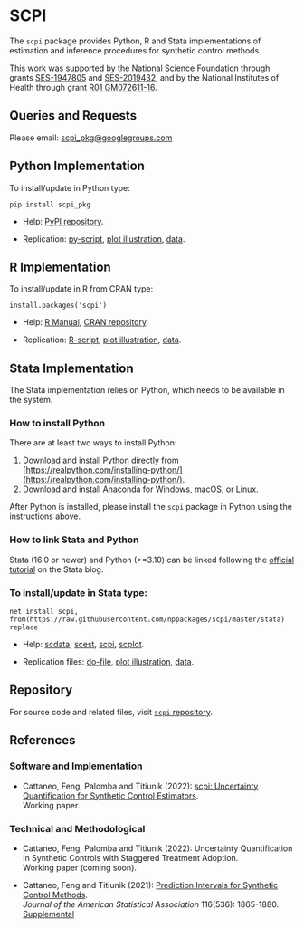 # SCPI

The `scpi` package provides Python, R and Stata implementations of estimation and inference procedures for synthetic control methods.

This work was supported by the National Science Foundation through grants [SES-1947805](https://www.nsf.gov/awardsearch/showAward?AWD_ID=1947805) and [SES-2019432](https://www.nsf.gov/awardsearch/showAward?AWD_ID=2019432), and by the National Institutes of Health through grant [R01 GM072611-16](https://reporter.nih.gov/project-details/10093056).

## Queries and Requests

Please email: [scpi_pkg@googlegroups.com](mailto:scpi_pkg@googlegroups.com)

## Python Implementation

To install/update in Python type:
```
pip install scpi_pkg
```

- Help: [PyPI repository](https://pypi.org/project/scpi_pkg/).

- Replication: [py-script](https://raw.githubusercontent.com/nppackages/scpi/master/Python/scpi_illustration.py), [plot illustration](https://raw.githubusercontent.com/nppackages/scpi/master/Python/scpi_illustration_plot.py), [data](https://raw.githubusercontent.com/nppackages/scpi/master/Python/scpi_germany.csv).

## R Implementation

To install/update in R from CRAN type:
```
install.packages('scpi')
````

- Help: [R Manual](https://raw.githubusercontent.com/nppackages/scpi/master/R/scpi.pdf), [CRAN repository](https://cran.r-project.org/package=scpi).

- Replication: [R-script](https://raw.githubusercontent.com/nppackages/scpi/master/R/scpi_illustration.R), [plot illustration](https://raw.githubusercontent.com/nppackages/scpi/master/R/scpi_illustration_plot.R), [data](https://raw.githubusercontent.com/nppackages/scpi/master/R/scpi_germany.csv).

## Stata Implementation

The Stata implementation relies on Python, which needs to be available in the system.

### How to install Python
There are at least two ways to install Python:
1. Download and install Python directly from [https://realpython.com/installing-python/](https://realpython.com/installing-python/).
2. Download and install Anaconda for [Windows](https://docs.anaconda.com/anaconda/install/windows/), [macOS](https://docs.anaconda.com/anaconda/install/mac-os/), or [Linux](https://docs.anaconda.com/anaconda/install/linux/).

After Python is installed, please install the `scpi` package in Python using the instructions above.

### How to link Stata and Python
Stata (16.0 or newer) and Python (>=3.10) can be linked following the [official tutorial](https://blog.stata.com/2020/08/18/stata-python-integration-part-1-setting-up-stata-to-use-python/) on the Stata blog.

### To install/update in Stata type:
```
net install scpi, from(https://raw.githubusercontent.com/nppackages/scpi/master/stata) replace
```

- Help: [scdata](https://raw.githubusercontent.com/nppackages/scpi/master/stata/scdata.pdf), [scest](https://raw.githubusercontent.com/nppackages/scpi/master/stata/scest.pdf), [scpi](https://raw.githubusercontent.com/nppackages/scpi/master/stata/scpi.pdf), [scplot](https://raw.githubusercontent.com/nppackages/scpi/master/stata/scplot.pdf).

- Replication files: [do-file](https://raw.githubusercontent.com/nppackages/scpi/master/stata/scpi_illustration.do), [plot illustration](https://raw.githubusercontent.com/nppackages/scpi/master/stata/scpi_illustration_plot.do), [data](https://raw.githubusercontent.com/nppackages/scpi/master/stata/scpi_germany.dta).

## Repository

For source code and related files, visit [`scpi` repository](https://github.com/nppackages/scpi/).


## References

### Software and Implementation

- Cattaneo, Feng, Palomba and Titiunik (2022): [scpi: Uncertainty Quantification for Synthetic Control Estimators](https://nppackages.github.io/references/Cattaneo-Feng-Palomba-Titiunik_2022_scpi.pdf).<br>
Working paper.

### Technical and Methodological

- Cattaneo, Feng, Palomba and Titiunik (2022): Uncertainty Quantification in Synthetic Controls with Staggered Treatment Adoption.<br>
Working paper (coming soon).

- Cattaneo, Feng and Titiunik (2021): [Prediction Intervals for Synthetic Control Methods](https://nppackages.github.io/references/Cattaneo-Feng-Titiunik_2021_JASA.pdf).<br>
_Journal of the American Statistical Association_ 116(536): 1865-1880.<br>
[Supplemental](https://nppackages.github.io/references/Cattaneo-Feng-Titiunik_2021_JASA--Supplement.pdf)<br>

<br><br>
